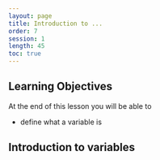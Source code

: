 ```yaml
---
layout: page
title: Introduction to ...
order: 7
session: 1
length: 45
toc: true
---
```


## Learning Objectives
At the end of this lesson you will be able to

- define what a variable is

## Introduction to variables

